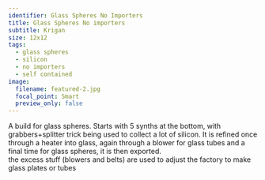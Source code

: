 ```yaml
---
identifier: Glass Spheres No Importers
title: Glass Spheres No importers
subtitle: Krigan
size: 12x12
tags:
  - glass spheres
  - silicon
  - no importers
  - self contained
image:
  filename: featured-2.jpg
  focal_point: Smart
  preview_only: false
---
```

A build for glass spheres. Starts with 5 synths at the bottom, with grabbers+splitter trick being used to collect a lot of silicon. It is refined once through a heater into glass, again through a blower for glass tubes and a final time for glass spheres, it is then exported. \
the excess stuff (blowers and belts) are used to adjust the factory to make glass plates or tubes